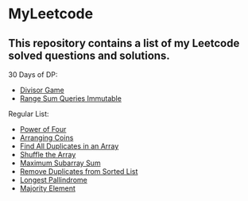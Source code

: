 # MyLeetcode
## This repository contains a list of my Leetcode solved questions and solutions.

30 Days of DP:
- [Divisor Game](https://leetcode.com/problems/divisor-game/)
- [Range Sum Queries Immutable](https://leetcode.com/problems/range-sum-query-immutable/)

Regular List:
- [Power of Four](https://leetcode.com/problems/power-of-four/)
- [Arranging Coins](https://leetcode.com/problems/arranging-coins/)
- [Find All Duplicates in an Array](https://leetcode.com/problems/find-all-duplicates-in-an-array/)
- [Shuffle the Array](https://leetcode.com/problems/shuffle-the-array/)
- [Maximum Subarray Sum](https://leetcode.com/problems/maximum-subarray/)
- [Remove Duplicates from Sorted List](https://leetcode.com/problems/remove-duplicates-from-sorted-list/)
- [Longest Pallindrome](https://leetcode.com/problems/longest-palindrome/)
- [Majority Element](https://leetcode.com/problems/majority-element/)
